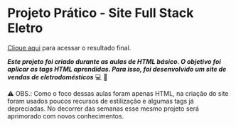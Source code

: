 # Projeto Prático - Site Full Stack Eletro

[Clique aqui](https://fullstackeletrov1.netlify.app/) para acessar o resultado final.

**_Este projeto foi criado durante as aulas de HTML básico. O objetivo foi aplicar as tags HTML aprendidas. Para isso, foi desenvolvido um site de vendas de eletrodomésticos_** :computer: :rocket:

:warning: OBS.: Como o foco dessas aulas foram apenas HTML, na criação do site foram usados poucos recursos de estilização e algumas tags já depreciadas. No decorrer das semanas esse mesmo projeto será aprimorado com novos conhecimentos.
